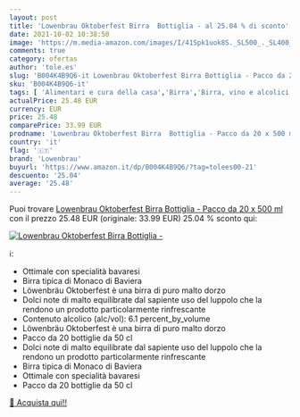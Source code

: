 ```yaml
---
layout: post
title: 'Lowenbrau Oktoberfest Birra  Bottiglia - al 25.04 % di sconto'
date: 2021-10-02 10:38:50
image: 'https://m.media-amazon.com/images/I/41Spk1uok8S._SL500_._SL400_.jpg'
comments: true
category: ofertas
author: 'tole.es'
slug: 'B004K4B9Q6-it Lowenbrau Oktoberfest Birra Bottiglia - Pacco da 20 x 500 ml'
sku: 'B004K4B9Q6-it'
tags: [ 'Alimentari e cura della casa','Birra','Birra, vino e alcolici','lowenbrau', ]
actualPrice: 25.48 EUR
currency: EUR
price: 25.48
comparePrice: 33.99 EUR
prodname: 'Lowenbrau Oktoberfest Birra  Bottiglia - Pacco da 20 x 500 ml'
country: 'it'
flag: '🇮🇹'
brand: 'Lowenbrau'
buyurl: 'https://www.amazon.it/dp/B004K4B9Q6/?tag=tolees00-21'
descuento: '25.04'
average: '25.48'
---
```


Puoi trovare [Lowenbrau Oktoberfest Birra  Bottiglia - Pacco da 20 x 500 ml](https://www.amazon.it/dp/B004K4B9Q6/?tag=tolees00-21) con il prezzo 25.48 EUR (originale: 33.99 EUR) 25.04 % sconto qui:

[![Lowenbrau Oktoberfest Birra  Bottiglia -](https://m.media-amazon.com/images/I/41Spk1uok8S._SL500_._SL400_.jpg)](https://www.amazon.it/dp/B004K4B9Q6/?tag=tolees00-21)

ℹ️:

- Ottimale con specialità bavaresi
- Birra tipica di Monaco di Baviera
- Löwenbräu Oktoberfest è una birra di puro malto dorzo
- Dolci note di malto equilibrate dal sapiente uso del luppolo che la rendono un prodotto particolarmente rinfrescante
- Contenuto alcolico (alc/vol): 6.1 percent_by_volume
- Löwenbräu Oktoberfest è una birra di puro malto dorzo
- Pacco da 20 bottiglie da 50 cl
- Dolci note di malto equilibrate dal sapiente uso del luppolo che la rendono un prodotto particolarmente rinfrescante
- Birra tipica di Monaco di Baviera
- Ottimale con specialità bavaresi
- Pacco da 20 bottiglie da 50 cl

[🛒 Acquista qui!!](https://www.amazon.it/dp/B004K4B9Q6/?tag=tolees00-21)
